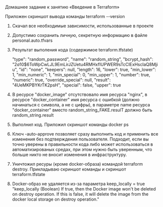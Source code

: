 Домашнее задание к занятию «Введение в Terraform»

Приложен скриншот вывода команды terraform --version
1) Скачал все необходимые зависимости, использованные в проекте
2) Допустимо сохранить личную, секретную информацию в файле personal.auto.tfvars
3) Результат выполения кода (содержимое terraform.tfstate)

      "type": "random_password",
      "name": "random_string",
             "bcrypt_hash": "$2a$10$6ToWpCwLJL9EmLirJZUetu4RMHxfIUPWER9sTcCIExHscIaQ8Mjiu",
            "id": "none",
            "keepers": null,
            "length": 16,
            "lower": true,
            "min_lower": 1,
            "min_numeric": 1,
            "min_special": 0,
            "min_upper": 1,
            "number": true,
            "numeric": true,
            "override_special": null,
            "result": "4UeMKPBYKrTK2psH",
            "special": false,
            "upper": true

4) В ресурсе "docker_image" отсутствовало имя ресурса "nginx", в ресурсе "docker_container" имя ресурса с ошибкой (должно начинаться с символа, а не с цифры),
   в параметре name ресурса "docker_container" вместо random_string_FAKE.resulT должно быть random_string.result
   
5) Выполнил код. Приложил скриншот команды docker ps
6) Ключ -auto-approve позволяет сразу выполнить код и применить все изменения без подтверждения пользователя. Подходит, если вы точно уверены в правильности кода либо может использоваться в автоматизированых средах,
при этом нужно быть уверенным, что больше никто не вносит изменения в инфраструктуру.
7) Уничтожил ресуры (кроме docker-образа) командой terraform destroy. Прикладываю скриншот команды и скриншот terraform.tfstate
8) Docker-образ не удаляется из-за параметра keep_locally = true
   "keep_locally (Boolean) If true, then the Docker image won't be deleted on destroy operation. If this is false, it will delete the image from the docker local storage on destroy operation."
